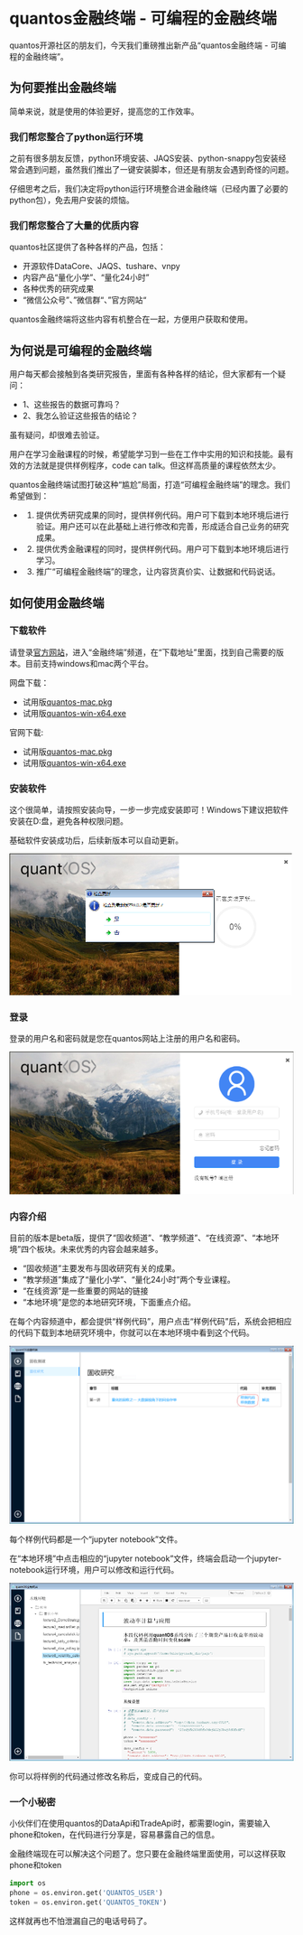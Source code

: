 # quantos金融终端 - 可编程的金融终端

quantos开源社区的朋友们，今天我们重磅推出新产品“quantos金融终端 - 可编程的金融终端”。

## 为何要推出金融终端

简单来说，就是使用的体验更好，提高您的工作效率。

### 我们帮您整合了python运行环境

之前有很多朋友反馈，python环境安装、JAQS安装、python-snappy包安装经常会遇到问题，虽然我们推出了一键安装脚本，但还是有朋友会遇到奇怪的问题。

仔细思考之后，我们决定将python运行环境整合进金融终端（已经内置了必要的python包），免去用户安装的烦恼。

### 我们帮您整合了大量的优质内容

quantos社区提供了各种各样的产品，包括：
+ 开源软件DataCore、JAQS、tushare、vnpy
+ 内容产品“量化小学”、“量化24小时”
+ 各种优秀的研究成果
+ “微信公众号”、”微信群“、”官方网站“

quantos金融终端将这些内容有机整合在一起，方便用户获取和使用。

## 为何说是可编程的金融终端

用户每天都会接触到各类研究报告，里面有各种各样的结论，但大家都有一个疑问：

+ 1、这些报告的数据可靠吗？
+ 2、我怎么验证这些报告的结论？

虽有疑问，却很难去验证。

用户在学习金融课程的时候，希望能学习到一些在工作中实用的知识和技能。最有效的方法就是提供样例程序，code can talk。但这样高质量的课程依然太少。

quantos金融终端试图打破这种“尴尬”局面，打造“可编程金融终端”的理念。我们希望做到：

+ 1. 提供优秀研究成果的同时，提供样例代码。用户可下载到本地环境后进行验证。用户还可以在此基础上进行修改和完善，形成适合自己业务的研究成果。
+ 2. 提供优秀金融课程的同时，提供样例代码。用户可下载到本地环境后进行学习。
+ 3. 推广“可编程金融终端”的理念，让内容货真价实、让数据和代码说话。

## 如何使用金融终端

### 下载软件

请登录[官方网站](https://www.quantos.org)，进入“金融终端”频道，在“下载地址”里面，找到自己需要的版本。目前支持windows和mac两个平台。

网盘下载：
+ 试用版[quantos-mac.pkg](https://pan.baidu.com/s/1htKCTNY)
+ 试用版[quantos-win-x64.exe](https://pan.baidu.com/s/1bqL3efd)

官网下载:
+ 试用版[quantos-mac.pkg](http://downloads.quantos.org:9080/quantos-mac.pkg)
+ 试用版[quantos-win-x64.exe](http://downloads.quantos.org:9080/quantos-win-x64.exe)

### 安装软件

这个很简单，请按照安装向导，一步一步完成安装即可！Windows下建议把软件安装在D:盘，避免各种权限问题。

基础软件安装成功后，后续新版本可以自动更新。

![](https://github.com/PKUJohnson/LearnJaqsByExample/blob/master/image/terminal_update.png)

### 登录

登录的用户名和密码就是您在quantos网站上注册的用户名和密码。

![](https://github.com/PKUJohnson/LearnJaqsByExample/blob/master/image/terminal_login.png)

### 内容介绍

目前的版本是beta版，提供了“固收频道”、“教学频道”、“在线资源”、“本地环境”四个板块。未来优秀的内容会越来越多。

+ “固收频道”主要发布与固收研究有关的成果。
+ “教学频道”集成了“量化小学”、“量化24小时”两个专业课程。
+ “在线资源”是一些重要的网站的链接
+ “本地环境”是您的本地研究环境，下面重点介绍。

在每个内容频道中，都会提供“样例代码”，用户点击“样例代码”后，系统会把相应的代码下载到本地研究环境中，你就可以在本地环境中看到这个代码。

![](https://github.com/PKUJohnson/LearnJaqsByExample/blob/master/image/terminal_samplecode.png)

每个样例代码都是一个“jupyter notebook”文件。

在“本地环境”中点击相应的“jupyter notebook”文件，终端会启动一个jupyter-notebook运行环境，用户可以修改和运行代码。

![](https://github.com/PKUJohnson/LearnJaqsByExample/blob/master/image/terminal_local.png)

你可以将样例的代码通过修改名称后，变成自己的代码。

### 一个小秘密

小伙伴们在使用quantos的DataApi和TradeApi时，都需要login，需要输入phone和token，在代码进行分享是，容易暴露自己的信息。

金融终端现在可以解决这个问题了。您只要在金融终端里面使用，可以这样获取phone和token

```python
import os
phone = os.environ.get('QUANTOS_USER')
token = os.environ.get('QUANTOS_TOKEN')
```

这样就再也不怕泄漏自己的电话号码了。


